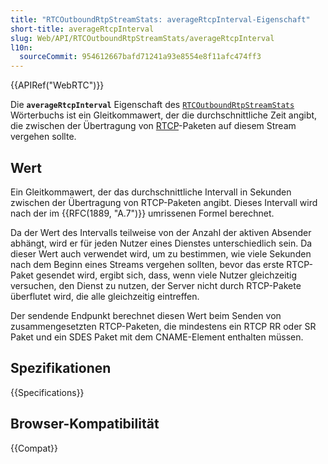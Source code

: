 ```yaml
---
title: "RTCOutboundRtpStreamStats: averageRtcpInterval-Eigenschaft"
short-title: averageRtcpInterval
slug: Web/API/RTCOutboundRtpStreamStats/averageRtcpInterval
l10n:
  sourceCommit: 954612667bafd71241a93e8554e8f11afc474ff3
---
```


{{APIRef("WebRTC")}}

Die **`averageRtcpInterval`** Eigenschaft des [`RTCOutboundRtpStreamStats`](/de/docs/Web/API/RTCOutboundRtpStreamStats) Wörterbuchs ist ein Gleitkommawert, der die durchschnittliche Zeit angibt, die zwischen der Übertragung von [RTCP](/de/docs/Glossary/RTCP)-Paketen auf diesem Stream vergehen sollte.

## Wert

Ein Gleitkommawert, der das durchschnittliche Intervall in Sekunden zwischen der Übertragung von RTCP-Paketen angibt. Dieses Intervall wird nach der im {{RFC(1889, "A.7")}} umrissenen Formel berechnet.

Da der Wert des Intervalls teilweise von der Anzahl der aktiven Absender abhängt, wird er für jeden Nutzer eines Dienstes unterschiedlich sein. Da dieser Wert auch verwendet wird, um zu bestimmen, wie viele Sekunden nach dem Beginn eines Streams vergehen sollten, bevor das erste RTCP-Paket gesendet wird, ergibt sich, dass, wenn viele Nutzer gleichzeitig versuchen, den Dienst zu nutzen, der Server nicht durch RTCP-Pakete überflutet wird, die alle gleichzeitig eintreffen.

Der sendende Endpunkt berechnet diesen Wert beim Senden von zusammengesetzten RTCP-Paketen, die mindestens ein RTCP RR oder SR Paket und ein SDES Paket mit dem CNAME-Element enthalten müssen.

## Spezifikationen

{{Specifications}}

## Browser-Kompatibilität

{{Compat}}
